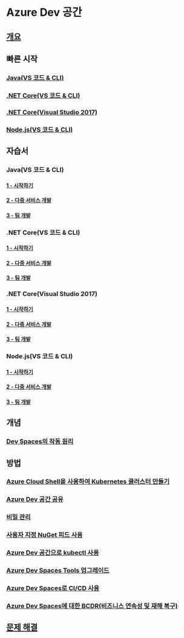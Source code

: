 # Azure Dev 공간
## [개요](index.yml)

## 빠른 시작
### [Java(VS 코드 & CLI)](quickstart-java.md)
### [.NET Core(VS 코드 & CLI)](quickstart-netcore.md)
### [.NET Core(Visual Studio 2017)](quickstart-netcore-visualstudio.md)
### [Node.js(VS 코드 & CLI)](quickstart-nodejs.md)

## 자습서
### Java(VS 코드 & CLI)
#### [1 - 시작하기](get-started-java.md)
#### [2 - 다중 서비스 개발](multi-service-java.md)
#### [3 - 팀 개발](team-development-java.md)
### .NET Core(VS 코드 & CLI)
#### [1 - 시작하기](get-started-netcore.md)
#### [2 - 다중 서비스 개발](multi-service-netcore.md)
#### [3 - 팀 개발](team-development-netcore.md)
### .NET Core(Visual Studio 2017)
#### [1 - 시작하기](get-started-netcore-visualstudio.md)
#### [2 - 다중 서비스 개발](multi-service-netcore-visualstudio.md)
#### [3 - 팀 개발](team-development-netcore-visualstudio.md)
### Node.js(VS 코드 & CLI)
#### [1 - 시작하기](get-started-nodejs.md)
#### [2 - 다중 서비스 개발](multi-service-nodejs.md)
#### [3 - 팀 개발](team-development-nodejs.md)

## 개념
### [Dev Spaces의 작동 원리](how-dev-spaces-works.md)

## 방법
### [Azure Cloud Shell을 사용하여 Kubernetes 클러스터 만들기](how-to/create-cluster-cloud-shell.md)
### [Azure Dev 공간 공유](how-to/share-dev-spaces.md)
### [비밀 관리](how-to/manage-secrets.md)
### [사용자 지정 NuGet 피드 사용](how-to/use-custom-nuget-feed.md)
### [Azure Dev 공간으로 kubectl 사용](how-to/use-kubectl-with-azure-dev-spaces.md)
### [Azure Dev Spaces Tools 업그레이드](how-to/upgrade-tools.md)
### [Azure Dev Spaces로 CI/CD 사용](how-to/setup-cicd.md)
### [Azure Dev Spaces에 대한 BCDR(비즈니스 연속성 및 재해 복구)](how-to/dev-spaces-business-continuity.md)

## [문제 해결](troubleshooting.md)
